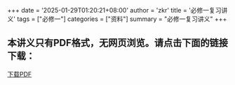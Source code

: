 +++
date = '2025-01-29T01:20:21+08:00'
author = 'zkr'
title = '必修一复习讲义'
tags = ["必修一"]
categories = ["资料"]
summary = "必修一复习讲义"
+++

## 本讲义只有PDF格式，无网页浏览。请点击下面的链接下载：

<a href="https://www.hostize.com/zh/v/-LqOlQJmQW" >下载PDF </a>
